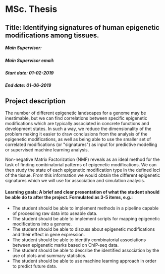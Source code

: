 # MSc. Thesis

## Title: Identifying signatures of human epigenetic modifications among tissues.

##### Main Supervisor:

##### Main Supervisor email:

##### Start date: 01-02-2019

##### End date: 01-06-2019

## Project description

The number of different epigenetic landscapes for a genome may be inestimable, but we can find correlations between specific epigenetic modifications which are typically associated in concrete functions and development states. In such a way, we reduce the dimensionality of the problem making it easier to draw conclusions from the analysis of the epigenetic modifications, as well as being able to use the smaller set of correlated modifications (or "signatures") as input for predictive modelling or supervised machine learning analysis.

Non-negative Matrix Factorization (NMF) reveals as an ideal method for the task of finding combinatorial patterns of epigenetic modifications. We can then study the state of each epigenetic modification type in the defined loci of the tissue. From this information we would obtain the different epigenetic signatures which we will use for association and simulation analysis.

#### Learning goals: A brief and clear presentation of what the student should be able do to after the project. Formulated as 3-5 items, e.g.:

- The student should be able to implement methods in a pipeline capable of processing raw data into useable data.
- The student should be able to implement scripts for mapping epigenetic modifications into a genome.
- The student should be able to discuss about epigenetic modifications and their effect in gene expression.
- The student should be able to identify combinatorial associations between epigenetic marks based on ChIP-seq data.
- The student should be able to describe the identified association by the use of plots and summary statistics.
- The student should be able to use machine learning approach in order to predict future data.